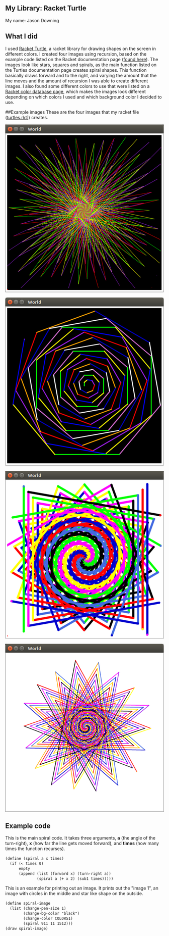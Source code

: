 ## My Library: Racket Turtle
My name: Jason Downing

## What I did
I used [Racket Turtle](https://docs.racket-lang.org/racket_turtle/index.html),
a racket library for drawing shapes on the screen in different colors.
I created four images using recursion, based on the example code listed on the
Racket documentation page
([found here](https://docs.racket-lang.org/racket_turtle/racket_turtle_examples_with_recursion.html)).
The images look like stars, squares and spirals, as the main function listed on the Turtles
documentation page creates spiral shapes.
This function basically draws forward and to the right, and varying the amount
that the line moves and the amount of recursion I was able to create different images.
I also found some different colors to use that were listed on a
[Racket color database page](https://docs.racket-lang.org/draw/color-database___.html),
which makes the images look different depending on which colors I used and which
background color I decided to use.

##Example images
These are the four images that my racket file
([turtles.rkt](https://github.com/JasonD94/FP2/blob/master/turtles.rkt)]) creates.

![Image 1](https://github.com/JasonD94/FP2/blob/master/image1.png?raw=true)

![Image 2](https://github.com/JasonD94/FP2/blob/master/image2.png?raw=true)

![Image 3](https://github.com/JasonD94/FP2/blob/master/image3.png?raw=true)

![Image 4](https://github.com/JasonD94/FP2/blob/master/image4.png?raw=true)

## Example code
This is the main spiral code. It takes three arguments, **a** (the angle of the turn-right),
**x** (how far the line gets moved forward), and **times** (how many times the function recurses).

```
(define (spiral a x times)
  (if (< times 0)
      empty
      (append (list (forward x) (turn-right a))
              (spiral a (+ x 2) (sub1 times)))))
```

This is an example for printing out an image. It prints out the "image 1", an image
with circles in the middle and star like shape on the outside.

```
(define spiral-image
  (list (change-pen-size 1)
        (change-bg-color "black")
        (change-color COLORS1)
        (spiral 911 11 1512)))
(draw spiral-image)
```
